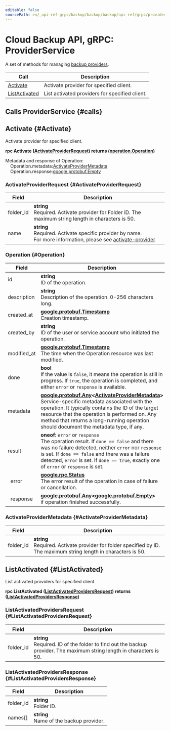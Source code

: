 ```yaml
---
editable: false
sourcePath: en/_api-ref-grpc/backup/backup/backup/api-ref/grpc/provider_service.md
---
```


# Cloud Backup API, gRPC: ProviderService

A set of methods for managing [backup providers](/docs/backup/concepts/#providers).

| Call | Description |
| --- | --- |
| [Activate](#Activate) | Activate provider for specified client. |
| [ListActivated](#ListActivated) | List activated providers for specified client. |

## Calls ProviderService {#calls}

## Activate {#Activate}

Activate provider for specified client.

**rpc Activate ([ActivateProviderRequest](#ActivateProviderRequest)) returns ([operation.Operation](#Operation))**

Metadata and response of Operation:<br>
	&nbsp;&nbsp;&nbsp;&nbsp;Operation.metadata:[ActivateProviderMetadata](#ActivateProviderMetadata)<br>
	&nbsp;&nbsp;&nbsp;&nbsp;Operation.response:[google.protobuf.Empty](https://developers.google.com/protocol-buffers/docs/reference/google.protobuf#google.protobuf.Empty)<br>

### ActivateProviderRequest {#ActivateProviderRequest}

Field | Description
--- | ---
folder_id | **string**<br>Required. Activate provider for Folder iD. The maximum string length in characters is 50.
name | **string**<br>Required. Activate specific provider by name. <br>For more information, please see [activate-provider](/docs/backup/quickstart#activate-provider) 


### Operation {#Operation}

Field | Description
--- | ---
id | **string**<br>ID of the operation. 
description | **string**<br>Description of the operation. 0-256 characters long. 
created_at | **[google.protobuf.Timestamp](https://developers.google.com/protocol-buffers/docs/reference/google.protobuf#timestamp)**<br>Creation timestamp. 
created_by | **string**<br>ID of the user or service account who initiated the operation. 
modified_at | **[google.protobuf.Timestamp](https://developers.google.com/protocol-buffers/docs/reference/google.protobuf#timestamp)**<br>The time when the Operation resource was last modified. 
done | **bool**<br>If the value is `false`, it means the operation is still in progress. If `true`, the operation is completed, and either `error` or `response` is available. 
metadata | **[google.protobuf.Any](https://developers.google.com/protocol-buffers/docs/proto3#any)<[ActivateProviderMetadata](#ActivateProviderMetadata)>**<br>Service-specific metadata associated with the operation. It typically contains the ID of the target resource that the operation is performed on. Any method that returns a long-running operation should document the metadata type, if any. 
result | **oneof:** `error` or `response`<br>The operation result. If `done == false` and there was no failure detected, neither `error` nor `response` is set. If `done == false` and there was a failure detected, `error` is set. If `done == true`, exactly one of `error` or `response` is set.
&nbsp;&nbsp;error | **[google.rpc.Status](https://cloud.google.com/tasks/docs/reference/rpc/google.rpc#status)**<br>The error result of the operation in case of failure or cancellation. 
&nbsp;&nbsp;response | **[google.protobuf.Any](https://developers.google.com/protocol-buffers/docs/proto3#any)<[google.protobuf.Empty](https://developers.google.com/protocol-buffers/docs/reference/google.protobuf#google.protobuf.Empty)>**<br>if operation finished successfully. 


### ActivateProviderMetadata {#ActivateProviderMetadata}

Field | Description
--- | ---
folder_id | **string**<br>Required. Activate provider for folder specified by ID. The maximum string length in characters is 50.


## ListActivated {#ListActivated}

List activated providers for specified client.

**rpc ListActivated ([ListActivatedProvidersRequest](#ListActivatedProvidersRequest)) returns ([ListActivatedProvidersResponse](#ListActivatedProvidersResponse))**

### ListActivatedProvidersRequest {#ListActivatedProvidersRequest}

Field | Description
--- | ---
folder_id | **string**<br>Required. ID of the folder to find out the backup provider. The maximum string length in characters is 50.


### ListActivatedProvidersResponse {#ListActivatedProvidersResponse}

Field | Description
--- | ---
folder_id | **string**<br>Folder ID. 
names[] | **string**<br>Name of the backup provider. 


